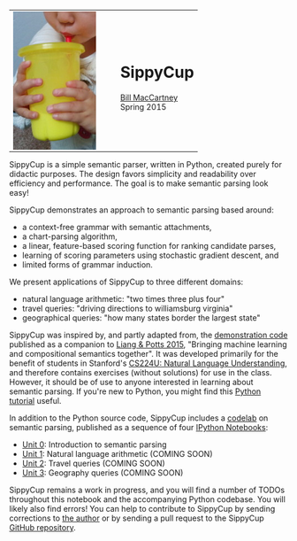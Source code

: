 <table>
<tr>

<td>
<img src="img/sippycup-small.jpg" align="left" style="padding-right: 30px"/>
</td>

<td>
<h1 style="line-height: 125%">SippyCup</h1>
<p>
  <a href="http://nlp.stanford.edu/~wcmac/">Bill MacCartney</a><br/>
  Spring 2015
</p>
</td>

</tr>
</table>

SippyCup is a simple semantic parser, written in Python, created purely for didactic purposes. The design favors simplicity and readability over efficiency and performance.  The goal is to make semantic parsing look easy!

SippyCup demonstrates an approach to semantic parsing based around:
- a context-free grammar with semantic attachments,
- a chart-parsing algorithm,
- a linear, feature-based scoring function for ranking candidate parses,
- learning of scoring parameters using stochastic gradient descent, and
- limited forms of grammar induction.

We present applications of SippyCup to three different domains:
- natural language arithmetic: "two times three plus four"
- travel queries: "driving directions to williamsburg virginia"
- geographical queries: "how many states border the largest state"

SippyCup was inspired by, and partly adapted from, the [demonstration code][] published as a companion to [Liang & Potts 2015][], "Bringing machine learning and compositional semantics together".  It was developed primarily for the benefit of students in Stanford's [CS224U: Natural Language Understanding], and therefore contains exercises (without solutions) for use in the class.  However, it should be of use to anyone interested in learning about semantic parsing.  If you're new to Python, you might find this [Python tutorial][] useful.

In addition to the Python source code, SippyCup includes a [codelab][] on semantic parsing,
published as a sequence of four [IPython Notebooks][]:
- [Unit 0][]: Introduction to semantic parsing
- [Unit 1][]: Natural language arithmetic (COMING SOON)
- [Unit 2][]: Travel queries (COMING SOON)
- [Unit 3][]: Geography queries (COMING SOON)

SippyCup remains a work in progress, and you will find a number of TODOs throughout this notebook and the accompanying Python codebase.  You will likely also find errors!  You can help to contribute to SippyCup by sending corrections to [the author](mailto:wcmac@cs.stanford.edu) or by sending a pull request to the SippyCup [GitHub repository][].

  [codelab]: http://nbviewer.ipython.org/github/wcmac/sippycup/blob/master/sippycup-unit-0.ipynb
  [Unit 0]: http://nbviewer.ipython.org/github/wcmac/sippycup/blob/master/sippycup-unit-0.ipynb
  [Unit 1]: http://nbviewer.ipython.org/github/wcmac/sippycup/blob/master/sippycup-unit-1.ipynb
  [Unit 2]: http://nbviewer.ipython.org/github/wcmac/sippycup/blob/master/sippycup-unit-2.ipynb
  [Unit 3]: http://nbviewer.ipython.org/github/wcmac/sippycup/blob/master/sippycup-unit-3.ipynb
  [IPython Notebooks]: http://ipython.org/notebook.html
  [Python tutorial]: http://cs231n.github.io/python-numpy-tutorial/
  [demonstration code]: https://github.com/cgpotts/annualreview-complearning
  [Liang & Potts 2015]: http://www.annualreviews.org/doi/pdf/10.1146/annurev-linguist-030514-125312
  [CS224U: Natural Language Understanding]: http://www.stanford.edu/class/cs224u/
  [GitHub repository]: https://github.com/wcmac/sippycup
